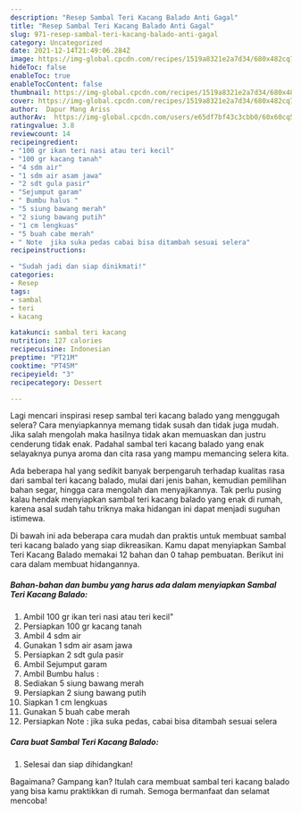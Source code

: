 ```yaml
---
description: "Resep Sambal Teri Kacang Balado Anti Gagal"
title: "Resep Sambal Teri Kacang Balado Anti Gagal"
slug: 971-resep-sambal-teri-kacang-balado-anti-gagal
category: Uncategorized
date: 2021-12-14T21:49:06.284Z
image: https://img-global.cpcdn.com/recipes/1519a8321e2a7d34/680x482cq70/sambal-teri-kacang-balado-foto-resep-utama.jpg
hideToc: false
enableToc: true
enableTocContent: false
thumbnail: https://img-global.cpcdn.com/recipes/1519a8321e2a7d34/680x482cq70/sambal-teri-kacang-balado-foto-resep-utama.jpg
cover: https://img-global.cpcdn.com/recipes/1519a8321e2a7d34/680x482cq70/sambal-teri-kacang-balado-foto-resep-utama.jpg
author:  Dapur Mang Ariss
authorAv:  https://img-global.cpcdn.com/users/e65df7bf43c3cbb0/60x60cq50/avatar.jpg
ratingvalue: 3.8
reviewcount: 14
recipeingredient:
- "100 gr ikan teri nasi atau teri kecil"
- "100 gr kacang tanah"
- "4 sdm air"
- "1 sdm air asam jawa"
- "2 sdt gula pasir"
- "Sejumput garam"
- " Bumbu halus "
- "5 siung bawang merah"
- "2 siung bawang putih"
- "1 cm lengkuas"
- "5 buah cabe merah"
- " Note  jika suka pedas cabai bisa ditambah sesuai selera"
recipeinstructions:

- "Sudah jadi dan siap dinikmati!"
categories:
- Resep
tags:
- sambal
- teri
- kacang

katakunci: sambal teri kacang 
nutrition: 127 calories
recipecuisine: Indonesian
preptime: "PT21M"
cooktime: "PT45M"
recipeyield: "3"
recipecategory: Dessert

---
```



Lagi mencari inspirasi resep sambal teri kacang balado yang menggugah selera? Cara menyiapkannya memang tidak susah dan tidak juga mudah. Jika salah mengolah maka hasilnya tidak akan memuaskan dan justru cenderung tidak enak. Padahal sambal teri kacang balado yang enak selayaknya punya aroma dan cita rasa yang mampu memancing selera kita.


Ada beberapa hal yang sedikit banyak berpengaruh terhadap kualitas rasa dari sambal teri kacang balado, mulai dari jenis bahan, kemudian pemilihan bahan segar, hingga cara mengolah dan menyajikannya. Tak perlu pusing kalau hendak menyiapkan sambal teri kacang balado yang enak di rumah, karena asal sudah tahu triknya maka hidangan ini dapat menjadi suguhan istimewa.




Di bawah ini ada beberapa cara mudah dan praktis untuk membuat sambal teri kacang balado yang siap dikreasikan. Kamu dapat menyiapkan Sambal Teri Kacang Balado memakai 12 bahan dan 0 tahap pembuatan. Berikut ini cara dalam membuat hidangannya.

<!--inarticleads1-->

##### Bahan-bahan dan bumbu yang harus ada dalam menyiapkan Sambal Teri Kacang Balado:

1. Ambil 100 gr ikan teri nasi atau teri kecil&#34;
1. Persiapkan 100 gr kacang tanah
1. Ambil 4 sdm air
1. Gunakan 1 sdm air asam jawa
1. Persiapkan 2 sdt gula pasir
1. Ambil Sejumput garam
1. Ambil  Bumbu halus :
1. Sediakan 5 siung bawang merah
1. Persiapkan 2 siung bawang putih
1. Siapkan 1 cm lengkuas
1. Gunakan 5 buah cabe merah
1. Persiapkan  Note : jika suka pedas, cabai bisa ditambah sesuai selera




<!--inarticleads2-->

##### Cara buat Sambal Teri Kacang Balado:


1. Selesai dan siap dihidangkan!



Bagaimana? Gampang kan? Itulah cara membuat sambal teri kacang balado yang bisa kamu praktikkan di rumah. Semoga bermanfaat dan selamat mencoba!
